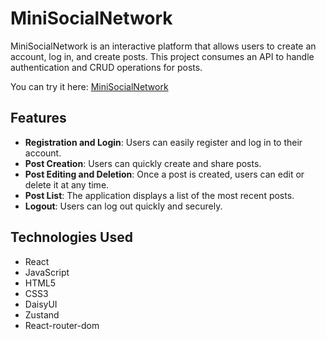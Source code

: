 # MiniSocialNetwork

MiniSocialNetwork is an interactive platform that allows users to create an account, log in, and create posts. This project consumes an API to handle authentication and CRUD operations for posts.

You can try it here: [MiniSocialNetwork](https://mini-social-network-olive.vercel.app/)

## Features
- **Registration and Login**: Users can easily register and log in to their account.
- **Post Creation**: Users can quickly create and share posts.
- **Post Editing and Deletion**: Once a post is created, users can edit or delete it at any time.
- **Post List**: The application displays a list of the most recent posts.
- **Logout**: Users can log out quickly and securely.

## Technologies Used
- React
- JavaScript
- HTML5
- CSS3
- DaisyUI
- Zustand
- React-router-dom
